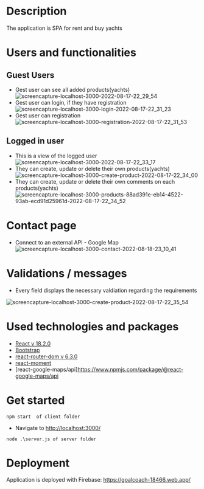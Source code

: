 # Description
 
The application is SPA for rent and buy yachts

# Users and functionalities

## Guest Users 

* Gest user can see all added products(yachts)
![screencapture-localhost-3000-2022-08-17-22_29_54](https://user-images.githubusercontent.com/21671592/185226128-26fd415c-319a-45b1-bf72-5f1652927b64.png)
* Gest user can login, if they have registration
![screencapture-localhost-3000-login-2022-08-17-22_31_23](https://user-images.githubusercontent.com/21671592/185226306-c3035bfc-14cf-4d4d-b30a-634c9346d3a6.png)
* Gest user can registration
![screencapture-localhost-3000-registration-2022-08-17-22_31_53](https://user-images.githubusercontent.com/21671592/185226395-9ff7db6c-ba40-4340-a0ee-acde49cd6dff.png)

## Logged in user

* This is a view of the logged user
![screencapture-localhost-3000-2022-08-17-22_33_17](https://user-images.githubusercontent.com/21671592/185226640-a0f771f2-5563-4b65-a978-e4d651f75e91.png)
* They can create, update or delete their own products(yachts)
![screencapture-localhost-3000-create-product-2022-08-17-22_34_00](https://user-images.githubusercontent.com/21671592/185226757-beef9eeb-7f2e-4448-95bb-6973b259088e.png)
* They can create, update or delete their own comments on each products(yachts)
![screencapture-localhost-3000-products-88ad391e-eb14-4522-93ab-ecd91d25961d-2022-08-17-22_34_52](https://user-images.githubusercontent.com/21671592/185226928-76886f7d-c264-4f5c-998f-6525de8e284b.png)

# Contact page
* Connect to an external API - Google Map
![screencapture-localhost-3000-contact-2022-08-18-23_10_41](https://user-images.githubusercontent.com/21671592/185485387-5ce347bb-48ac-4bf9-bb85-c64bd7ef5bc9.png)

# Validations / messages

* Every field displays the necessary valdiation regarding the requirements

![screencapture-localhost-3000-create-product-2022-08-17-22_35_54](https://user-images.githubusercontent.com/21671592/185227102-fa48e154-c7ba-4328-b5c1-2c9d5401634b.png)




# Used technologies and packages

* [React v 18.2.0](https://reactjs.org/blog/2022/03/29/react-v18.html)
* [Bootstrap](https://getbootstrap.com/docs/5.1/getting-started/introduction/)
* [react-router-dom v 6.3.0](https://www.npmjs.com/package/react-router-dom)
* [react-moment](https://www.npmjs.com/package/react-moment)
* [react-google-maps/api]https://www.npmjs.com/package/@react-google-maps/api

# Get started

```
npm start  of client folder
```
* Navigate to [http://localhost:3000/](http://localhost:3000/)

```
node .\server.js of server folder
```

# Deployment

Application is deployed with Firebase: https://goalcoach-18466.web.app/

